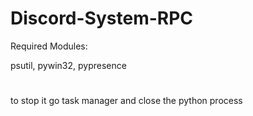 # Discord-System-RPC

Required Modules: 

psutil, pywin32, pypresence
#
to stop it go task manager and close the python process
